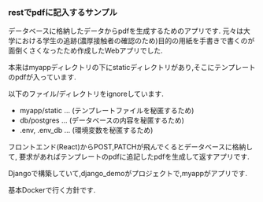 ### restでpdfに記入するサンプル
データベースに格納したデータからpdfを生成するためのアプリです.
元々は大学における学生の追跡(濃厚接触者の確認のため)目的の用紙を手書きで書くのが
面倒くさくなったため作成したWebアプリでした.

本来はmyappディレクトリの下にstaticディレクトリがあり,そこにテンプレートのpdfが入っています.
<!-- ついでにpostgresのコンテナがマウントするディレクトリもignoreしています. -->

以下のファイル/ディレクトリをignoreしています.

- myapp/static ... (テンプレートファイルを秘匿するため)
- db/postgres ... (データベースの内容を秘匿するため)
- .env, .env_db ... (環境変数を秘匿するため)
 
フロントエンド(React)からPOST,PATCHが飛んでくるとデータベースに格納して,
要求があればテンプレートのpdfに追記したpdfを生成して返すアプリです.

Djangoで構築していて,django_demoがプロジェクトで,myappがアプリです.

基本Dockerで行く方針です.